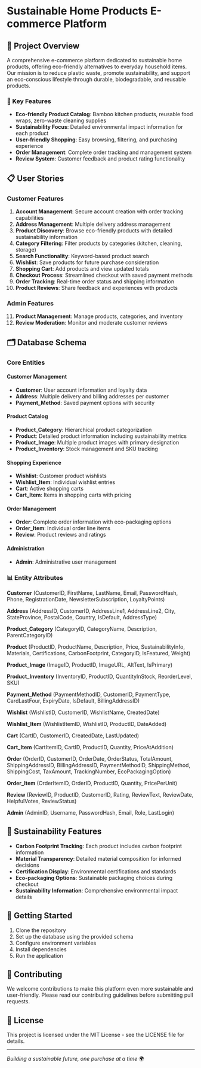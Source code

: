 # Sustainable Home Products E-commerce Platform

## 🌱 Project Overview

A comprehensive e-commerce platform dedicated to sustainable home products, offering eco-friendly alternatives to everyday household items. Our mission is to reduce plastic waste, promote sustainability, and support an eco-conscious lifestyle through durable, biodegradable, and reusable products.

### 🎯 Key Features
- **Eco-friendly Product Catalog**: Bamboo kitchen products, reusable food wraps, zero-waste cleaning supplies
- **Sustainability Focus**: Detailed environmental impact information for each product
- **User-friendly Shopping**: Easy browsing, filtering, and purchasing experience
- **Order Management**: Complete order tracking and management system
- **Review System**: Customer feedback and product rating functionality

## 📋 User Stories

### Customer Features
1. **Account Management**: Secure account creation with order tracking capabilities
2. **Address Management**: Multiple delivery address management
3. **Product Discovery**: Browse eco-friendly products with detailed sustainability information
4. **Category Filtering**: Filter products by categories (kitchen, cleaning, storage)
5. **Search Functionality**: Keyword-based product search
6. **Wishlist**: Save products for future purchase consideration
7. **Shopping Cart**: Add products and view updated totals
8. **Checkout Process**: Streamlined checkout with saved payment methods
9. **Order Tracking**: Real-time order status and shipping information
10. **Product Reviews**: Share feedback and experiences with products

### Admin Features
11. **Product Management**: Manage products, categories, and inventory
12. **Review Moderation**: Monitor and moderate customer reviews

## 🗂️ Database Schema

### Core Entities

#### Customer Management
- **Customer**: User account information and loyalty data
- **Address**: Multiple delivery and billing addresses per customer
- **Payment_Method**: Saved payment options with security

#### Product Catalog
- **Product_Category**: Hierarchical product categorization
- **Product**: Detailed product information including sustainability metrics
- **Product_Image**: Multiple product images with primary designation
- **Product_Inventory**: Stock management and SKU tracking

#### Shopping Experience
- **Wishlist**: Customer product wishlists
- **Wishlist_Item**: Individual wishlist entries
- **Cart**: Active shopping carts
- **Cart_Item**: Items in shopping carts with pricing

#### Order Management
- **Order**: Complete order information with eco-packaging options
- **Order_Item**: Individual order line items
- **Review**: Product reviews and ratings

#### Administration
- **Admin**: Administrative user management

### 📊 Entity Attributes

**Customer** (CustomerID, FirstName, LastName, Email, PasswordHash, Phone, RegistrationDate, NewsletterSubscription, LoyaltyPoints)

**Address** (AddressID, CustomerID, AddressLine1, AddressLine2, City, StateProvince, PostalCode, Country, IsDefault, AddressType)

**Product_Category** (CategoryID, CategoryName, Description, ParentCategoryID)

**Product** (ProductID, ProductName, Description, Price, SustainabilityInfo, Materials, Certifications, CarbonFootprint, CategoryID, IsFeatured, Weight)

**Product_Image** (ImageID, ProductID, ImageURL, AltText, IsPrimary)

**Product_Inventory** (InventoryID, ProductID, QuantityInStock, ReorderLevel, SKU)

**Payment_Method** (PaymentMethodID, CustomerID, PaymentType, CardLastFour, ExpiryDate, IsDefault, BillingAddressID)

**Wishlist** (WishlistID, CustomerID, WishlistName, CreatedDate)

**Wishlist_Item** (WishlistItemID, WishlistID, ProductID, DateAdded)

**Cart** (CartID, CustomerID, CreatedDate, LastUpdated)

**Cart_Item** (CartItemID, CartID, ProductID, Quantity, PriceAtAddition)

**Order** (OrderID, CustomerID, OrderDate, OrderStatus, TotalAmount, ShippingAddressID, BillingAddressID, PaymentMethodID, ShippingMethod, ShippingCost, TaxAmount, TrackingNumber, EcoPackagingOption)

**Order_Item** (OrderItemID, OrderID, ProductID, Quantity, PricePerUnit)

**Review** (ReviewID, ProductID, CustomerID, Rating, ReviewText, ReviewDate, HelpfulVotes, ReviewStatus)

**Admin** (AdminID, Username, PasswordHash, Email, Role, LastLogin)

## 🌿 Sustainability Features

- **Carbon Footprint Tracking**: Each product includes carbon footprint information
- **Material Transparency**: Detailed material composition for informed decisions
- **Certification Display**: Environmental certifications and standards
- **Eco-packaging Options**: Sustainable packaging choices during checkout
- **Sustainability Information**: Comprehensive environmental impact details

## 🚀 Getting Started

1. Clone the repository
2. Set up the database using the provided schema
3. Configure environment variables
4. Install dependencies
5. Run the application

## 🤝 Contributing

We welcome contributions to make this platform even more sustainable and user-friendly. Please read our contributing guidelines before submitting pull requests.

## 📄 License

This project is licensed under the MIT License - see the LICENSE file for details.

---

*Building a sustainable future, one purchase at a time* 🌍
